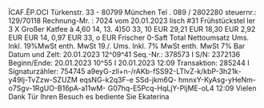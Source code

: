 ÏCAF.ÊP.OCI Türkenstr. 33 - 80799 München Tel . 089 / 2802280 steuernr.: 129/70118 Rechnung-Mr. : 7024 vom 20.01.2023 lisch #31 Frühstückstel ler 3 X Großer Katfee à 4,60 14, 13. 4)50 33, 10 EUR 29,21 EUR 18,30 EUR 2,92 EUR EUR 14, 0,97 EUR 33, o EUR Frischer 0-Saft Total Nettoumsatz Ums. lnkl. 19%MwSt enth. MwSt 19./. Ums. Inkl. 7% MwSt enth. MwSt 7% Bar Datum und Zelt: 20.01.2023 12^09^41 Seq.-Nr.: 378573 I S/N: 2372136 Beginn/Ende: 20.01.2023 10^55 I 20.01.2023 12:09 Transaktion: 285244 I Signaturzähler: 754745 a9eyG-zll+n-/rAKb-fSS92-LTlvZ-k/kbP-3h21k- y49Ij-TvZzw-SZUZM eqsNG-k2q3F-e SSd-jkm6Q- hmnxY-KyAsg-yHeNm-o7Sgv-1RgUO-B16pA-a11wM- G07hq-E5Pcq-HqLjY-PljME-oL4 12:09 Vielen Dank Tür Ihren Besuch es bediente Sie Ekaterina